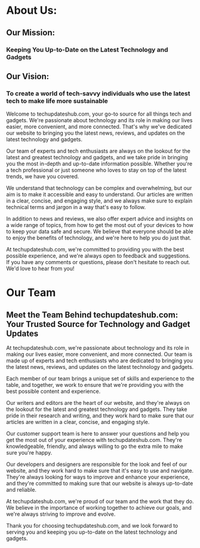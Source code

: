 # About Us: 

## Our Mission: 
### Keeping You Up-to-Date on the Latest Technology and Gadgets

## Our Vision:
### To create a world of tech-savvy individuals who use the latest tech to make life more sustainable

Welcome to techupdateshub.com, your go-to source for all things tech and gadgets. We're passionate about technology and its role in making our lives easier, more convenient, and more connected. That's why we've dedicated our website to bringing you the latest news, reviews, and updates on the latest technology and gadgets.

Our team of experts and tech enthusiasts are always on the lookout for the latest and greatest technology and gadgets, and we take pride in bringing you the most in-depth and up-to-date information possible. Whether you're a tech professional or just someone who loves to stay on top of the latest trends, we have you covered.

We understand that technology can be complex and overwhelming, but our aim is to make it accessible and easy to understand. Our articles are written in a clear, concise, and engaging style, and we always make sure to explain technical terms and jargon in a way that's easy to follow.

In addition to news and reviews, we also offer expert advice and insights on a wide range of topics, from how to get the most out of your devices to how to keep your data safe and secure. We believe that everyone should be able to enjoy the benefits of technology, and we're here to help you do just that.

At techupdateshub.com, we're committed to providing you with the best possible experience, and we're always open to feedback and suggestions. If you have any comments or questions, please don't hesitate to reach out. We'd love to hear from you!


# Our Team

## Meet the Team Behind techupdateshub.com: Your Trusted Source for Technology and Gadget Updates

At techupdateshub.com, we're passionate about technology and its role in making our lives easier, more convenient, and more connected. Our team is made up of experts and tech enthusiasts who are dedicated to bringing you the latest news, reviews, and updates on the latest technology and gadgets.

Each member of our team brings a unique set of skills and experience to the table, and together, we work to ensure that we're providing you with the best possible content and experience.

Our writers and editors are the heart of our website, and they're always on the lookout for the latest and greatest technology and gadgets. They take pride in their research and writing, and they work hard to make sure that our articles are written in a clear, concise, and engaging style.

Our customer support team is here to answer your questions and help you get the most out of your experience with techupdateshub.com. They're knowledgeable, friendly, and always willing to go the extra mile to make sure you're happy.

Our developers and designers are responsible for the look and feel of our website, and they work hard to make sure that it's easy to use and navigate. They're always looking for ways to improve and enhance your experience, and they're committed to making sure that our website is always up-to-date and reliable.

At techupdateshub.com, we're proud of our team and the work that they do. We believe in the importance of working together to achieve our goals, and we're always striving to improve and evolve.

Thank you for choosing techupdateshub.com, and we look forward to serving you and keeping you up-to-date on the latest technology and gadgets.



